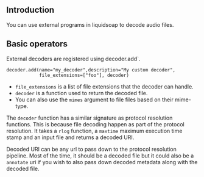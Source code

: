 ## Introduction

You can use external programs in liquidsoap to decode audio files.

## Basic operators

External decoders are registered using decoder.add`.

```liquidsoap
decoder.add(name="my_decoder",description="My custom decoder",
            file_extensions=["foo"], decoder)
```

- `file_extensions` is a list of file extensions that the decoder can handle.
- `decoder` is a function used to return the decoded file.
- You can also use the `mimes` argument to file files based on their mime-type.

The `decoder` function has a similar signature as protocol resolution functions. This is because
file decoding happen as part of the protocol resolution. It takes a `rlog` function, a `maxtime`
maximum execution time stamp and an input file and returns a decoded URI.

Decoded URI can be any url to pass down to the protocol resolution pipeline. Most of the time, it should be
a decoded file but it could also be a `annotate` uri if you wish to also pass down decoded metadata along with
the decoded file.

```{.liquidsoap include="decoder-openmpt.liq"}

```
